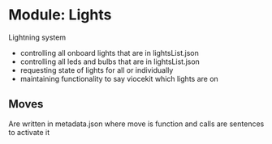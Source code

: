 # Module: Lights

Lightning system 

- controlling all onboard lights that are in lightsList.json
- controlling all leds and bulbs that are in lightsList.json
- requesting state of lights for all or individually 
- maintaining functionality to say viocekit which lights are on

## Moves
Are written in metadata.json where move is function and calls are sentences to activate it